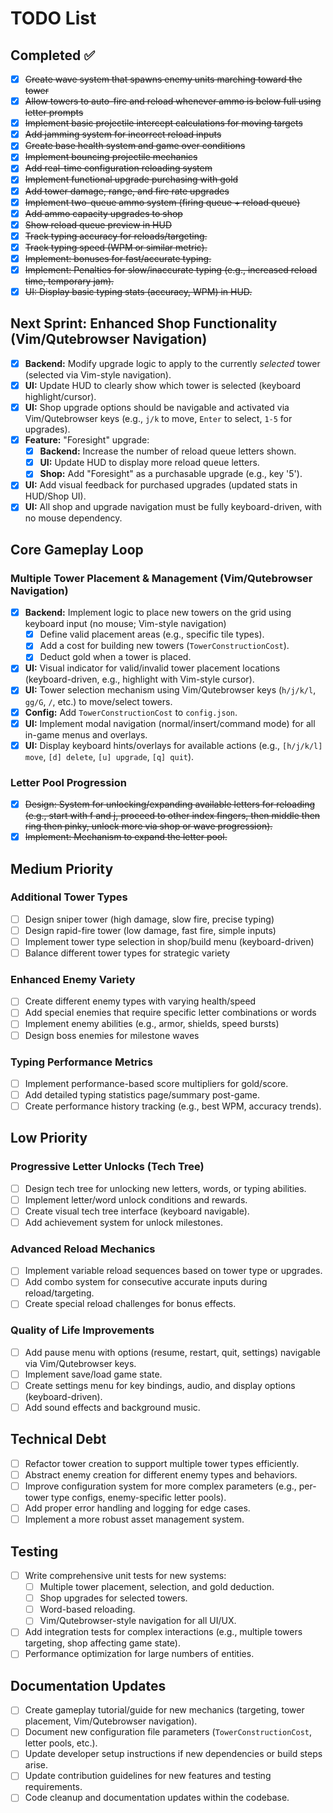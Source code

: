 # TODO List

## Completed ✅

- [x] ~~Create wave system that spawns enemy units marching toward the tower~~
- [x] ~~Allow towers to auto-fire and reload whenever ammo is below full using letter prompts~~
- [x] ~~Implement basic projectile intercept calculations for moving targets~~
- [x] ~~Add jamming system for incorrect reload inputs~~
- [x] ~~Create base health system and game over conditions~~
- [x] ~~Implement bouncing projectile mechanics~~
- [x] ~~Add real-time configuration reloading system~~
- [x] ~~Implement functional upgrade purchasing with gold~~
- [x] ~~Add tower damage, range, and fire rate upgrades~~
- [x] ~~Implement two-queue ammo system (firing queue + reload queue)~~
- [x] ~~Add ammo capacity upgrades to shop~~
- [x] ~~Show reload queue preview in HUD~~
- [x] ~~Track typing accuracy for reloads/targeting.~~
- [x] ~~Track typing speed (WPM or similar metric).~~
- [x] ~~Implement: bonuses for fast/accurate typing.~~
- [x] ~~Implement: Penalties for slow/inaccurate typing (e.g., increased reload time, temporary jam).~~
- [x] ~~UI: Display basic typing stats (accuracy, WPM) in HUD.~~

## Next Sprint: Enhanced Shop Functionality (Vim/Qutebrowser Navigation)

- [x] **Backend:** Modify upgrade logic to apply to the currently *selected* tower (selected via Vim-style navigation).
- [x] **UI:** Update HUD to clearly show which tower is selected (keyboard highlight/cursor).
- [x] **UI:** Shop upgrade options should be navigable and activated via Vim/Qutebrowser keys (e.g., `j/k` to move, `Enter` to select, `1-5` for upgrades).
- [x] **Feature:** "Foresight" upgrade:
  - [x] **Backend:** Increase the number of reload queue letters shown.
  - [x] **UI:** Update HUD to display more reload queue letters.
  - [x] **Shop:** Add "Foresight" as a purchasable upgrade (e.g., key '5').
- [x] **UI:** Add visual feedback for purchased upgrades (updated stats in HUD/Shop UI).
- [x] **UI:** All shop and upgrade navigation must be fully keyboard-driven, with no mouse dependency.

## Core Gameplay Loop

### Multiple Tower Placement & Management (Vim/Qutebrowser Navigation)

- [x] **Backend:** Implement logic to place new towers on the grid using keyboard input (no mouse; Vim-style navigation)
  - [x] Define valid placement areas (e.g., specific tile types).
  - [x] Add a cost for building new towers (`TowerConstructionCost`).
  - [x] Deduct gold when a tower is placed.
- [x] **UI:** Visual indicator for valid/invalid tower placement locations (keyboard-driven, e.g., highlight with Vim-style cursor).
- [x] **UI:** Tower selection mechanism using Vim/Qutebrowser keys (`h/j/k/l`, `gg/G`, `/`, etc.) to move/select towers.
- [x] **Config:** Add `TowerConstructionCost` to `config.json`.
- [x] **UI:** Implement modal navigation (normal/insert/command mode) for all in-game menus and overlays.
- [x] **UI:** Display keyboard hints/overlays for available actions (e.g., `[h/j/k/l] move`, `[d] delete`, `[u] upgrade`, `[q] quit`).

### Letter Pool Progression

- [x] ~~Design: System for unlocking/expanding available letters for reloading (e.g., start with f and j, proceed to other index fingers, then middle then ring then pinky, unlock more via shop or wave progression).~~
- [x] ~~Implement: Mechanism to expand the letter pool.~~

## Medium Priority

### Additional Tower Types

- [ ] Design sniper tower (high damage, slow fire, precise typing)
- [ ] Design rapid-fire tower (low damage, fast fire, simple inputs)
- [ ] Implement tower type selection in shop/build menu (keyboard-driven)
- [ ] Balance different tower types for strategic variety

### Enhanced Enemy Variety

- [ ] Create different enemy types with varying health/speed
- [ ] Add special enemies that require specific letter combinations or words
- [ ] Implement enemy abilities (e.g., armor, shields, speed bursts)
- [ ] Design boss enemies for milestone waves

### Typing Performance Metrics

- [ ] Implement performance-based score multipliers for gold/score.
- [ ] Add detailed typing statistics page/summary post-game.
- [ ] Create performance history tracking (e.g., best WPM, accuracy trends).

## Low Priority

### Progressive Letter Unlocks (Tech Tree)

- [ ] Design tech tree for unlocking new letters, words, or typing abilities.
- [ ] Implement letter/word unlock conditions and rewards.
- [ ] Create visual tech tree interface (keyboard navigable).
- [ ] Add achievement system for unlock milestones.

### Advanced Reload Mechanics

- [ ] Implement variable reload sequences based on tower type or upgrades.
- [ ] Add combo system for consecutive accurate inputs during reload/targeting.
- [ ] Create special reload challenges for bonus effects.

### Quality of Life Improvements

- [ ] Add pause menu with options (resume, restart, quit, settings) navigable via Vim/Qutebrowser keys.
- [ ] Implement save/load game state.
- [ ] Create settings menu for key bindings, audio, and display options (keyboard-driven).
- [ ] Add sound effects and background music.

## Technical Debt

- [ ] Refactor tower creation to support multiple tower types efficiently.
- [ ] Abstract enemy creation for different enemy types and behaviors.
- [ ] Improve configuration system for more complex parameters (e.g., per-tower type configs, enemy-specific letter pools).
- [ ] Add proper error handling and logging for edge cases.
- [ ] Implement a more robust asset management system.

## Testing

- [ ] Write comprehensive unit tests for new systems:
  - [ ] Multiple tower placement, selection, and gold deduction.
  - [ ] Shop upgrades for selected towers.
  - [ ] Word-based reloading.
  - [ ] Vim/Qutebrowser-style navigation for all UI/UX.
- [ ] Add integration tests for complex interactions (e.g., multiple towers targeting, shop affecting game state).
- [ ] Performance optimization for large numbers of entities.

## Documentation Updates

- [ ] Create gameplay tutorial/guide for new mechanics (targeting, tower placement, Vim/Qutebrowser navigation).
- [ ] Document new configuration file parameters (`TowerConstructionCost`, letter pools, etc.).
- [ ] Update developer setup instructions if new dependencies or build steps arise.
- [ ] Update contribution guidelines for new features and testing requirements.
- [ ] Code cleanup and documentation updates within the codebase.
